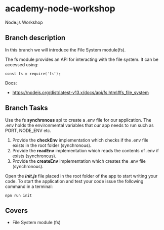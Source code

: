 # academy-node-workshop

Node.js Workshop

## Branch description

In this branch we will introduce the File System module(fs).

The fs module provides an API for interacting with the file system. It can be accessed using:

```
const fs = require('fs');
```

Docs:

- https://nodejs.org/dist/latest-v13.x/docs/api/fs.html#fs_file_system

## Branch Tasks

Use the fs **synchronous** api to create a .env file for our application. The .env holds the environmental variables that our app needs to run such as PORT, NODE_ENV etc.

1. Provide the **checkEnv** implementation which checks if the .env file exists in the root folder (synchronous).
2. Provide the **readEnv** implementation which reads the contents of .env if exists (synchronous).
3. Provide the **createEnv** implementation which creates the .env file (synchronous).

Open the ***init.js*** file placed in the root folder of the app to start writing your code.
To start the application and test your code issue the following command in a terminal:

```
npm run init
```

## Covers

- File System module (fs)
